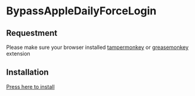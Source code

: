 # BypassAppleDailyForceLogin

## Requestment
Please make sure your browser installed [tampermonkey](http://tampermonkey.net/) or [greasemonkey](http://www.greasespot.net/) extension 
## Installation
[Press here to install](https://github.com/hkaden/Bypass-appledaily-force-login-script/raw/master/BypassAppledailyForceLogin.user.js) 

